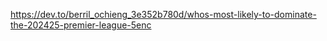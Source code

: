 https://dev.to/berril_ochieng_3e352b780d/whos-most-likely-to-dominate-the-202425-premier-league-5enc
